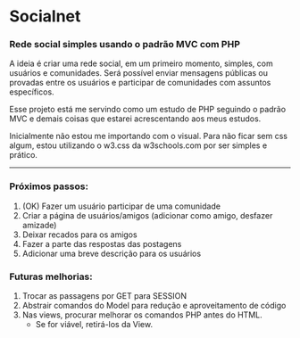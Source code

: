 # Socialnet
<h3>Rede social simples usando o padrão MVC com PHP</h3>

A ideia é criar uma rede social, em um primeiro momento, simples, com usuários e comunidades.
Será possível enviar mensagens públicas ou provadas entre os usuários e participar 
de comunidades com assuntos específicos.

Esse projeto está me servindo como um estudo de PHP seguindo o padrão MVC e demais coisas que estarei
acrescentando aos meus estudos.

Inicialmente não estou me importando com o visual.
Para não ficar sem css algum, estou utilizando o w3.css da w3schools.com por ser simples e prático.

---------------------------

<h3>Próximos passos:</h3>

1. (OK) Fazer um usuário participar de uma comunidade
2. Criar a página de usuários/amigos (adicionar como amigo, desfazer amizade)
3. Deixar recados para os amigos
4. Fazer a parte das respostas das postagens
5. Adicionar uma breve descrição para os usuários

<h3>Futuras melhorias:</h3>

1. Trocar as passagens por GET para SESSION
2. Abstrair comandos do Model para redução e aproveitamento de código
3. Nas views, procurar melhorar os comandos PHP antes do HTML.
    - Se for viável, retirá-los da View.